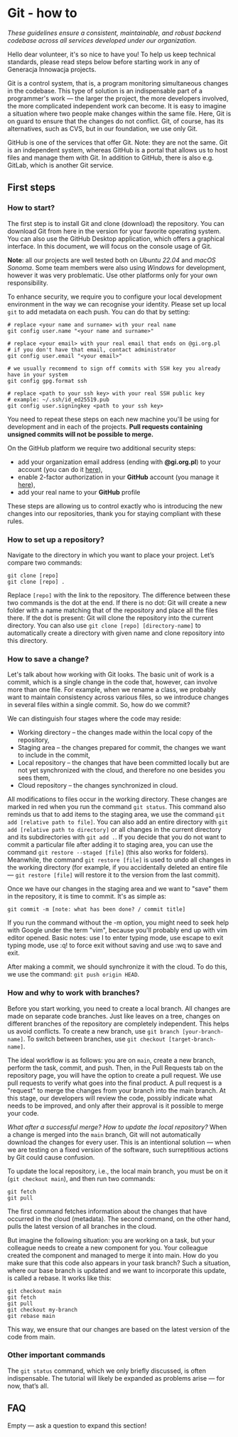 # Git - how to

*These guidelines ensure a consistent, maintainable, and robust backend codebase across all services developed under
our organization.*

Hello dear volunteer, it's so nice to have you! To help us keep technical standards, please read steps below before
starting work in any of Generacja Innowacja projects.

Git is a control system, that is, a program monitoring simultaneous changes in the codebase. This type of solution is
an indispensable part of a programmer's work — the larger the project, the more developers involved, the more
complicated independent work can become. It is easy to imagine a situation where two people make changes within the
same file. Here, Git is on guard to ensure that the changes do not conflict.
Git, of course, has its alternatives, such as CVS, but in our foundation, we use only Git.

GitHub is one of the services that offer Git. Note: they are not the same. Git is an independent system, whereas
GitHub is a portal that allows us to host files and manage them with Git. In addition to GitHub, there is also e.g.
GitLab, which is another Git service.

## First steps

### How to start?

The first step is to install Git and clone (download) the repository. You can download Git from here in the version
for your favorite operating system. You can also use the GitHub Desktop application, which offers a graphical
interface. In this document, we will focus on the console usage of Git.

**Note**: all our projects are well tested both on *Ubuntu 22.04* and *macOS Sonoma*. Some team members were also
using *Windows* for development, however it was very problematic. Use other platforms only for your own responsibility.

To enhance security, we require you to configure your local development environment in the way we can recognise your
identity. Please set up local `git` to add metadata on each push. You can do that by setting:

```shell
# replace <your name and surname> with your real name
git config user.name "<your name and surname>"

# replace <your email> with your real email that ends on @gi.org.pl
# if you don't have that email, contact administrator
git config user.email "<your email>"

# we usually recommend to sign off commits with SSH key you already have in your system
git config gpg.format ssh

# replace <path to your ssh key> with your real SSH public key
# example: ~/.ssh/id_ed25519.pub
git config user.signingkey <path to your ssh key>
```

You need to repeat these steps on each new machine you'll be using for development and in each of the projects.
**Pull requests containing unsigned commits will not be possible to merge.**

On the GitHub platform we require two additional security steps:

- add your organization email address (ending with **@gi.org.pl**) to your account
  (you can do it [here](https://github.com/settings/emails)),
- enable 2-factor authorization in your **GitHub** account
  (you manage it [here](https://github.com/settings/security)),
- add your real name to your **GitHub** profile

These steps are allowing us to control exactly who is introducing the new changes into our repositories, thank you for
staying compliant with these rules.

### How to set up a repository?

Navigate to the directory in which you want to place your project. Let’s compare two commands:

```shell
git clone [repo]
git clone [repo] .
```

Replace `[repo]` with the link to the repository. The difference between these two commands is the dot at the end. If
there is no dot: Git will create a new folder with a name matching that of the repository and place all the files
there. If the dot is present: Git will clone the repository into the current directory. You can also use `git clone
[repo] [directory-name]` to automatically create a directory with given name and clone repository into this directory.

### How to save a change?

Let's talk about how working with Git looks. The basic unit of work is a commit, which is a single change in the code
that, however, can involve more than one file. For example, when we rename a class, we probably want to maintain
consistency across various files, so we introduce changes in several files within a single commit. So, how do we
commit?

We can distinguish four stages where the code may reside:

- Working directory – the changes made within the local copy of the repository,
- Staging area – the changes prepared for commit, the changes we want to include in the commit,
- Local repository – the changes that have been committed locally but are not yet synchronized with the cloud, and
therefore no one besides you sees them,
- Cloud repository – the changes synchronized in cloud.

All modifications to files occur in the working directory. These changes are marked in red when you run the command
`git status`. This command also reminds us that to add items to the staging area, we use the command
`git add [relative path to file]`. You can also add an entire directory with `git add [relative path to directory]` or
all changes in the current directory and its subdirectories with `git add .`. If you decide that you do not want to
commit a particular file after adding it to staging area, you can use the command `git restore --staged [file]` (this
also works for folders). Meanwhile, the command `git restore [file]` is used to undo all changes in the working
directory (for example, if you accidentally deleted an entire file — `git restore [file]` will restore it to the
version from the last commit).

Once we have our changes in the staging area and we want to "save" them in the repository, it is time to commit. It's
as simple as:

```shell
git commit -m [note: what has been done? / commit title]
```

If you run the command without the -m option, you might need to seek help with Google under the term "vim", because
you'll probably end up with vim editor opened. Basic notes: use I to enter typing mode, use escape to exit typing
mode, use :q! to force exit without saving and use :wq to save and exit.

After making a commit, we should synchronize it with the cloud. To do this, we use the command: `git push origin HEAD`.

### How and why to work with branches?

Before you start working, you need to create a local branch. All changes are made on separate code branches. Just like
leaves on a tree, changes on different branches of the repository are completely independent. This helps us avoid
conflicts. To create a new branch, use `git branch [your-branch-name]`.  To switch between branches, use
`git checkout [target-branch-name]`.

The ideal workflow is as follows: you are on `main`, create a new branch, perform the task, commit, and push. Then, in
the Pull Requests tab on the repository page, you will have the option to create a pull request. We use pull requests
to verify what goes into the final product. A pull request is a "request" to merge the changes from your branch into
the main branch. At this stage, our developers will review the code, possibly indicate what needs to be improved, and
only after their approval is it possible to merge your code.

*What after a successful merge? How to update the local repository?*
When a change is merged into the `main` branch, Git will not automatically download the changes for every user. This
is an intentional solution — when we are testing on a fixed version of the software, such surreptitious actions by Git
could cause confusion.

To update the local repository, i.e., the local main branch, you must be on it (`git checkout main`), and then run two
commands:

```shell
git fetch
git pull
```

The first command fetches information about the changes that have occurred in the cloud (metadata). The second
command, on the other hand, pulls the latest version of all branches in the cloud.

But imagine the following situation: you are working on a task, but your colleague needs to create a new component for
you. Your colleague created the component and managed to merge it into main. How do you make sure that this code also
appears in your task branch? Such a situation, where our base branch is updated and we want to incorporate this
update, is called a rebase. It works like this:

```shell
git checkout main
git fetch
git pull
git checkout my-branch
git rebase main
```

This way, we ensure that our changes are based on the latest version of the code from main.

### Other important commands

The `git status` command, which we only briefly discussed, is often indispensable. The tutorial will likely be
expanded as problems arise — for now, that’s all.

## FAQ

Empty — ask a question to expand this section!
